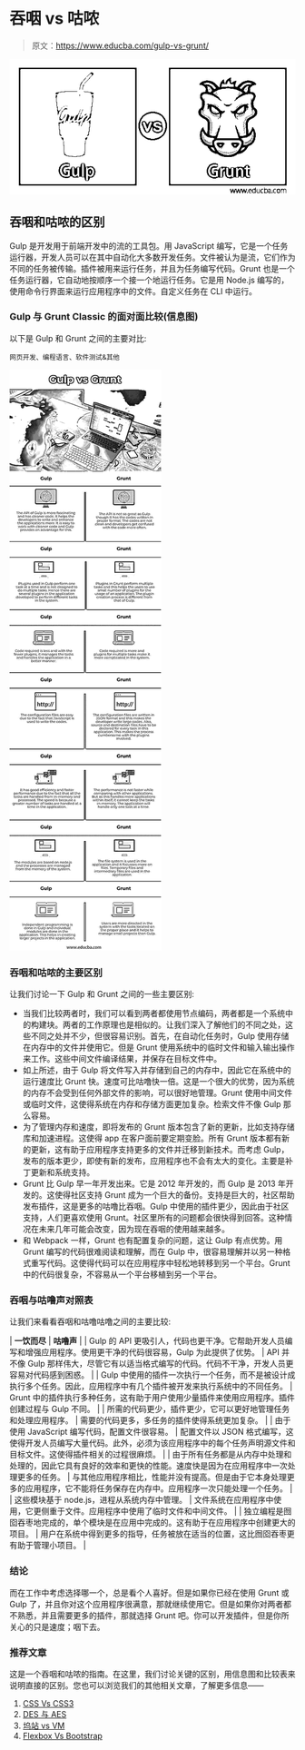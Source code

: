 # 吞咽 vs 咕哝

> 原文：<https://www.educba.com/gulp-vs-grunt/>

![Gulp vs Grunt](img/2706bbeb258b789f60552b90ca96be2c.png)



## 吞咽和咕哝的区别

Gulp 是开发用于前端开发中的流的工具包。用 JavaScript 编写，它是一个任务运行器，开发人员可以在其中自动化大多数开发任务。文件被认为是流，它们作为不同的任务被传输。插件被用来运行任务，并且为任务编写代码。Grunt 也是一个任务运行器，它自动地按顺序一个接一个地运行任务。它是用 Node.js 编写的，使用命令行界面来运行应用程序中的文件。自定义任务在 CLI 中运行。

### Gulp 与 Grunt Classic 的面对面比较(信息图)

以下是 Gulp 和 Grunt 之间的主要对比:

<small>网页开发、编程语言、软件测试&其他</small>

![Gulp-vs-Grunt-info](img/63a5a7a080365883330c46e64c570189.png)



### 吞咽和咕哝的主要区别

让我们讨论一下 Gulp 和 Grunt 之间的一些主要区别:

*   当我们比较两者时，我们可以看到两者都使用节点编码，两者都是一个系统中的构建块。两者的工作原理也是相似的。让我们深入了解他们的不同之处，这些不同之处并不少，但很容易识别。首先，在自动化任务时，Gulp 使用存储在内存中的文件并使用它。但是 Grunt 使用系统中的临时文件和输入输出操作来工作。这些中间文件编译结果，并保存在目标文件中。
*   如上所述，由于 Gulp 将文件写入并存储到自己的内存中，因此它在系统中的运行速度比 Grunt 快。速度可比咕噜快一倍。这是一个很大的优势，因为系统的内存不会受到任何外部文件的影响，可以很好地管理。Grunt 使用中间文件或临时文件，这使得系统在内存和存储方面更加复杂。检索文件不像 Gulp 那么容易。
*   为了管理内存和速度，即将发布的 Grunt 版本包含了新的更新，比如支持存储库和加速进程。这使得 app 在客户面前要定期变脸。所有 Grunt 版本都有新的更新，这有助于应用程序支持更多的文件并迁移到新技术。而考虑 Gulp，发布的版本更少，即使有新的发布，应用程序也不会有太大的变化。主要是补丁更新和系统支持。
*   Grunt 比 Gulp 早一年开发出来。它是 2012 年开发的，而 Gulp 是 2013 年开发的。这使得社区支持 Grunt 成为一个巨大的备份。支持是巨大的，社区帮助发布插件，这是更多的咕噜比吞咽。Gulp 中使用的插件更少，因此由于社区支持，人们更喜欢使用 Grunt。社区里所有的问题都会很快得到回答。这种情况在未来几年可能会改变，因为现在吞咽的使用越来越多。
*   和 Webpack 一样，Grunt 也有配置复杂的问题，这让 Gulp 有点优势。用 Grunt 编写的代码很难阅读和理解，而在 Gulp 中，很容易理解并以另一种格式重写代码。这使得代码可以在应用程序中轻松地转移到另一个平台。Grunt 中的代码很复杂，不容易从一个平台移植到另一个平台。

### 吞咽与咕噜声对照表

让我们来看看吞咽和咕噜咕噜之间的主要比较:

| **一饮而尽** | **咕噜声** |
| Gulp 的 API 更吸引人，代码也更干净。它帮助开发人员编写和增强应用程序。使用更干净的代码很容易，Gulp 为此提供了优势。 | API 并不像 Gulp 那样伟大，尽管它有以适当格式编写的代码。代码不干净，开发人员更容易对代码感到困惑。 |
| Gulp 中使用的插件一次执行一个任务，而不是被设计成执行多个任务。因此，应用程序中有几个插件被开发来执行系统中的不同任务。 | Grunt 中的插件执行多种任务，这有助于用户使用少量插件来使用应用程序。插件创建过程与 Gulp 不同。 |
| 所需的代码更少，插件更少，它可以更好地管理任务和处理应用程序。 | 需要的代码更多，多任务的插件使得系统更加复杂。 |
| 由于使用 JavaScript 编写代码，配置文件很容易。 | 配置文件以 JSON 格式编写，这使得开发人员编写大量代码。此外，必须为该应用程序中的每个任务声明源文件和目标文件。这使得插件相关的过程很麻烦。 |
| 由于所有任务都是从内存中处理和处理的，因此它具有良好的效率和更快的性能。速度快是因为在应用程序中一次处理更多的任务。 | 与其他应用程序相比，性能并没有提高。但是由于它本身处理更多的应用程序，它不能将任务保存在内存中。应用程序一次只能处理一个任务。 |
| 这些模块基于 node.js，进程从系统内存中管理。 | 文件系统在应用程序中使用，它更侧重于文件。应用程序中使用了临时文件和中间文件。 |
| 独立编程是囫囵吞枣地完成的，单个模块是在应用中完成的。这有助于在应用程序中创建更大的项目。 | 用户在系统中得到更多的指导，任务被放在适当的位置，这比囫囵吞枣更有助于管理小项目。 |

### 结论

而在工作中考虑选择哪一个，总是看个人喜好。但是如果你已经在使用 Grunt 或 Gulp 了，并且你对这个应用程序很满意，那就继续使用它。但是如果你对两者都不熟悉，并且需要更多的插件，那就选择 Grunt 吧。你可以开发插件，但是你所关心的只是速度；咽下去。

### 推荐文章

这是一个吞咽和咕哝的指南。在这里，我们讨论关键的区别，用信息图和比较表来说明直接的区别。您也可以浏览我们的其他相关文章，了解更多信息——

1.  [CSS Vs CSS3](https://www.educba.com/css-vs-css3/)
2.  [DES 与 AES](https://www.educba.com/des-vs-aes/)
3.  [坞站 vs VM](https://www.educba.com/docker-vs-vms/)
4.  [Flexbox Vs Bootstrap](https://www.educba.com/flexbox-vs-bootstrap/)





